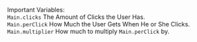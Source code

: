Important Variables:
<br>
```Main.clicks``` The Amount of Clicks the User Has.
<br>
```Main.perClick``` How Much the User Gets When He or She Clicks.
<br>
```Main.multiplier``` How much to multiply ```Main.perClick``` by.
